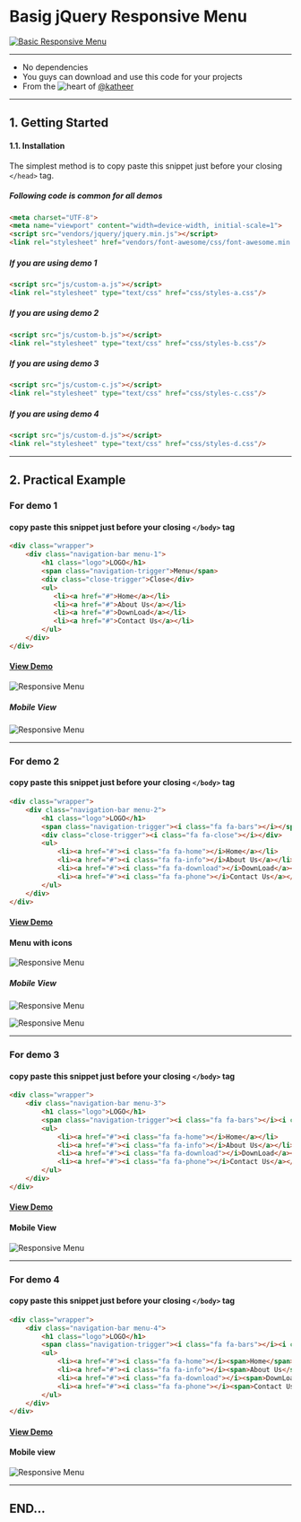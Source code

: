 # Basig jQuery Responsive Menu

[![Basic Responsive Menu](http://katheermizal.info/images/projects/additional-works/work-1.png)](http://katheermizal.info)

***

- No dependencies
- You guys can download and use this code for your projects
- From the ![heart](http://i.imgur.com/oXJmdtz.gif) of [@katheer](https://twitter.com/ABDULKATHEERMIZ)


***
## 1. Getting Started

#### 1.1. Installation

The simplest method is to copy paste this snippet just before your closing `</head>` tag.

##### Following code is common for all demos
```html
<meta charset="UTF-8">
<meta name="viewport" content="width=device-width, initial-scale=1">
<script src="vendors/jquery/jquery.min.js"></script>
<link rel="stylesheet" href="vendors/font-awesome/css/font-awesome.min.css"/>
```
##### If you are using demo 1 
```html
<script src="js/custom-a.js"></script>
<link rel="stylesheet" type="text/css" href="css/styles-a.css"/>
```
##### If you are using demo 2 
```html
<script src="js/custom-b.js"></script>
<link rel="stylesheet" type="text/css" href="css/styles-b.css"/>
```
##### If you are using demo 3 
```html
<script src="js/custom-c.js"></script>
<link rel="stylesheet" type="text/css" href="css/styles-c.css"/>
```
##### If you are using demo 4 
```html
<script src="js/custom-d.js"></script>
<link rel="stylesheet" type="text/css" href="css/styles-d.css"/>
```
***

## 2. Practical Example

### For demo 1
#### copy paste this snippet just before your closing `</body>` tag 

```html
<div class="wrapper">
	<div class="navigation-bar menu-1">
		<h1 class="logo">LOGO</h1>
		<span class="navigation-trigger">Menu</span>
		<div class="close-trigger">Close</div>
		<ul>
		   <li><a href="#">Home</a></li>
		   <li><a href="#">About Us</a></li>
		   <li><a href="#">DownLoad</a></li>
		   <li><a href="#">Contact Us</a></li>
		</ul>
	</div>
</div>
```
#### [View Demo](http://katheermizal.info/work-navigation-menu/demo/demo-a.php)

![Responsive Menu](http://katheermizal.info/work-navigation-menu/images/demo-1.png)

##### Mobile View
![Responsive Menu](http://katheermizal.info/work-navigation-menu/images/demo-2.png)

***

### For demo 2
#### copy paste this snippet just before your closing `</body>` tag 

```html
<div class="wrapper">
	<div class="navigation-bar menu-2">
		<h1 class="logo">LOGO</h1>
		<span class="navigation-trigger"><i class="fa fa-bars"></i></span>
		<div class="close-trigger"><i class="fa fa-close"></i></div>
		<ul>
			<li><a href="#"><i class="fa fa-home"></i>Home</a></li>
			<li><a href="#"><i class="fa fa-info"></i>About Us</a></li>
			<li><a href="#"><i class="fa fa-download"></i>DownLoad</a></li>
			<li><a href="#"><i class="fa fa-phone"></i>Contact Us</a></li>
		</ul>
	</div>
</div>
```
#### [View Demo](http://katheermizal.info/work-navigation-menu/demo/demo-b.php)

#### Menu with icons
![Responsive Menu](http://katheermizal.info/work-navigation-menu/images/demo-3.png)

##### Mobile View
![Responsive Menu](http://katheermizal.info/work-navigation-menu/images/demo-4.png)

![Responsive Menu](http://katheermizal.info/work-navigation-menu/images/demo-5.png)

***

### For demo 3
#### copy paste this snippet just before your closing `</body>` tag 

```html
<div class="wrapper">
	<div class="navigation-bar menu-3">
		<h1 class="logo">LOGO</h1>
		<span class="navigation-trigger"><i class="fa fa-bars"></i><i class="fa fa-close"></i></span>
		<ul>
			<li><a href="#"><i class="fa fa-home"></i>Home</a></li>
			<li><a href="#"><i class="fa fa-info"></i>About Us</a></li>
			<li><a href="#"><i class="fa fa-download"></i>DownLoad</a></li>
			<li><a href="#"><i class="fa fa-phone"></i>Contact Us</a></li>
		</ul>
	</div>
</div>
```
#### [View Demo](http://katheermizal.info/work-navigation-menu/demo/demo-c.php)

#### Mobile View
![Responsive Menu](http://katheermizal.info/work-navigation-menu/images/demo-6.png)

***

### For demo 4
#### copy paste this snippet just before your closing `</body>` tag 

```html
<div class="wrapper">
	<div class="navigation-bar menu-4">
		<h1 class="logo">LOGO</h1>
		<span class="navigation-trigger"><i class="fa fa-bars"></i><i class="fa fa-close"></i></span>
		<ul>
			<li><a href="#"><i class="fa fa-home"></i><span>Home</span></a></li>
			<li><a href="#"><i class="fa fa-info"></i><span>About Us</span></a></li>
			<li><a href="#"><i class="fa fa-download"></i><span>DownLoad</span></a></li>
			<li><a href="#"><i class="fa fa-phone"></i><span>Contact Us</span></a></li>
		</ul>
	</div>
</div>
```
#### [View Demo](http://katheermizal.info/work-navigation-menu/demo/demo-d.php)

#### Mobile view
![Responsive Menu](http://katheermizal.info/work-navigation-menu/images/demo-7.png)


***
## END...
